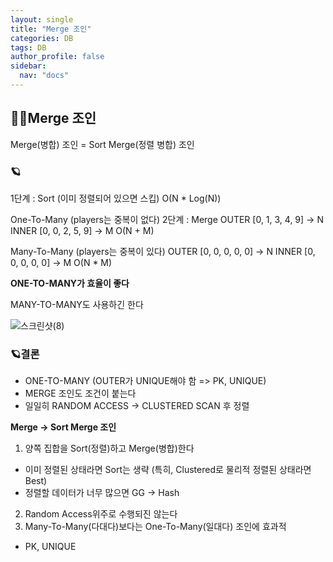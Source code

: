 ```yaml
---
layout: single
title: "Merge 조인"
categories: DB
tags: DB
author_profile: false
sidebar:
  nav: "docs"
---
```



## 🙇‍♀️Merge 조인


Merge(병합) 조인 = Sort Merge(정렬 병합) 조인


### 🪐


1단계 : Sort (이미 정렬되어 있으면 스킵)
O(N * Log(N))

One-To-Many (players는 중복이 없다)
2단계 : Merge
OUTER [0, 1, 3, 4, 9] -> N
INNER [0, 0, 2, 5, 9] -> M
O(N + M)

Many-To-Many (players는 중복이 있다)
OUTER [0, 0, 0, 0, 0] -> N
INNER [0, 0, 0, 0, 0] -> M
O(N * M)


**ONE-TO-MANY가 효율이 좋다**



MANY-TO-MANY도 사용하긴 한다

![스크린샷(8)](https://user-images.githubusercontent.com/86364202/150913516-60e4ad2e-90f1-458c-93d8-dcf097715b88.png)



### 🪐결론


* ONE-TO-MANY (OUTER가 UNIQUE해야 함 => PK, UNIQUE)
* MERGE 조인도 조건이 붙는다
* 일일히 RANDOM ACCESS -> CLUSTERED SCAN 후 정렬


**Merge -> Sort Merge 조인**
1. 양쪽 집합을 Sort(정렬)하고 Merge(병합)한다
  - 이미 정렬된 상태라면 Sort는 생략 (특히, Clustered로 물리적 정렬된 상태라면 Best)
  - 정렬할 데이터가 너무 많으면 GG -> Hash
2. Random Access위주로 수행되진 않는다
3. Many-To-Many(다대다)보다는 One-To-Many(일대다) 조인에 효과적
  - PK, UNIQUE
